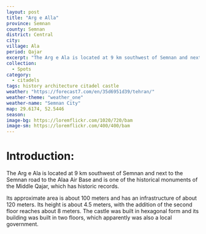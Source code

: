 ```yaml
---
layout: post
title: "Arg e Alla"
province: Semnan
county: Semnan
district: Central
city:
village: Ala
period: Qajar
excerpt: "The Arg e Ala is located at 9 km southwest of Semnan and next to the Semnan road to the Alaa Air Base and is one of the historical monuments of the Middle Qajar, which has historic records."
collection:
  - Spots
category: 
  - citadels
tags: history architecture citadel castle
weather: "https://forecast7.com/en/35d6951d39/tehran/"
weather-theme: "weather_one"
weather-name: "Semnan City"
map: 29.6174, 52.5446
season:
image-bg: https://loremflickr.com/1020/720/bam
image-sm: https://loremflickr.com/400/400/bam
---
```

# **Introduction:**

The Arg e Ala is located at 9 km southwest of Semnan and next to the Semnan road to the Alaa Air Base and is one of the historical monuments of the Middle Qajar, which has historic records.

Its approximate area is about 100 meters and has an infrastructure of about 120 meters. Its height is about 4.5 meters, with the addition of the second floor reaches about 8 meters. The castle was built in hexagonal form and its building was built in two floors, which apparently was also a local government.